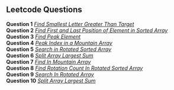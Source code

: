 ## Leetcode Questions

**Question 1** *[Find Smallest Letter Greater Than Target](https://leetcode.com/submissions/detail/911434758/)* <br />
**Question 2** *[Find First and Last Position of Element in Sorted Array](https://leetcode.com/submissions/detail/911458177/)* <br />
**Question 3** *[Find Peak Element](https://leetcode.com/submissions/detail/911496228/)* <br />
**Question 4** *[Peak Index in a Mountain Array](https://leetcode.com/submissions/detail/911497891/)* <br />
**Question 5** *[Search in Rotated Sorted Array](https://leetcode.com/submissions/detail/911672723/)* <br />
**Question 6** *[Split Array Largest Sum](https://leetcode.com/submissions/detail/911970200/)*  <br /> 
**Question 7** *[Find In Mountain Array](https://github.com/Abdullah-9862873/Java-learnings/blob/main/12-%20Binary%20Search%20Interview%20Questions%20-%20Google%2C%20Facebook%2C%20Amazon/FindInMountainArray.java)*  <br />
**Question 8** *[Find Rotation Count In Rotated Sorted Array](https://github.com/Abdullah-9862873/Java-learnings/blob/main/12-%20Binary%20Search%20Interview%20Questions%20-%20Google%2C%20Facebook%2C%20Amazon/FindRotationCountInRotatedSortedArray.java)*  <br />
**Question 9** *[Search In Rotated Array](https://github.com/Abdullah-9862873/Java-learnings/blob/main/12-%20Binary%20Search%20Interview%20Questions%20-%20Google%2C%20Facebook%2C%20Amazon/SearchInRotatedArray.java)*  <br />
**Question 10** *[Split Array Largest Sum](https://github.com/Abdullah-9862873/Java-learnings/blob/main/12-%20Binary%20Search%20Interview%20Questions%20-%20Google%2C%20Facebook%2C%20Amazon/SplitArrayLargestSum.java)*  <br />
